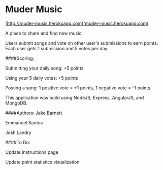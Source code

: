 # Muder Music

[http://muder-music.herokuapp.com](muder-music.herokuapp.com)

A place to share and find new music.

Users submit songs and vote on other user's submissions to earn points. Each user gets 1 submission and 5 votes per day.

####Scoring:

Submitting your daily song: +5 points 


Using your 5 daily votes: +5 points 


Posting a song:  1 positive vote = +1 points, 1 negative vote = -1 points.

This application was build using NodeJS, Express, AngularJS, and MongoDB.

####Authors:
Jake Barnett


Emmanuel Santos


Josh Landry

####To Do:

Update Instructions page


Update point statistics visualization
